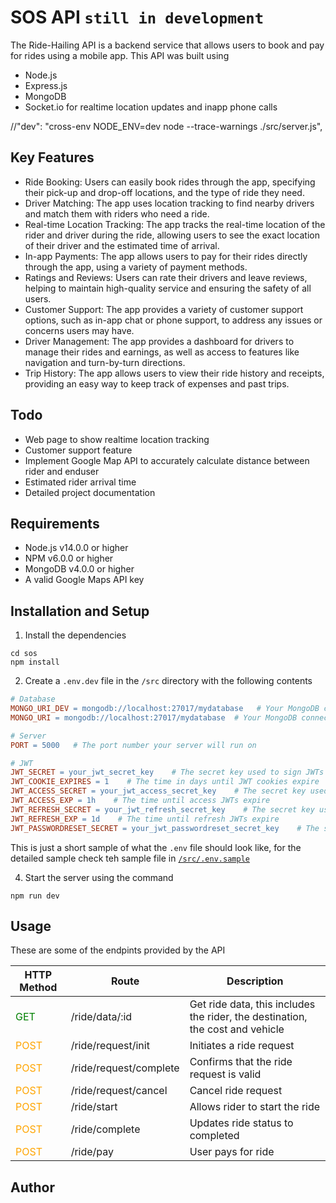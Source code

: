 # SOS API    `still in development`
The Ride-Hailing API is a backend service that allows users to book and pay for rides using a mobile app. 
This API was built using 
- Node.js
- Express.js 
- MongoDB
- Socket.io for realtime location updates and inapp phone calls

//"dev": "cross-env NODE_ENV=dev node --trace-warnings ./src/server.js",

## Key Features

- Ride Booking: Users can easily book rides through the app, specifying their pick-up and drop-off locations, and the type of ride they need.
- Driver Matching: The app uses location tracking to find nearby drivers and match them with riders who need a ride.
- Real-time Location Tracking: The app tracks the real-time location of the rider and driver during the ride, allowing users to see the exact location of their driver and the estimated time of arrival.
- In-app Payments: The app allows users to pay for their rides directly through the app, using a variety of payment methods.
- Ratings and Reviews: Users can rate their drivers and leave reviews, helping to maintain high-quality service and ensuring the safety of all users.
- Customer Support: The app provides a variety of customer support options, such as in-app chat or phone support, to address any issues or concerns users may have.
- Driver Management: The app provides a dashboard for drivers to manage their rides and earnings, as well as access to features like navigation and turn-by-turn directions.
- Trip History: The app allows users to view their ride history and receipts, providing an easy way to keep track of expenses and past trips.

## Todo
- Web page to show realtime location tracking
- Customer support feature
- Implement Google Map API to accurately calculate distance between rider and enduser
- Estimated rider arrival time
- Detailed project documentation


## Requirements

- Node.js v14.0.0 or higher
- NPM v6.0.0 or higher
- MongoDB v4.0.0 or higher
- A valid Google Maps API key

## Installation and Setup

1. Install the dependencies
```
cd sos
npm install
```

2. Create a `.env.dev` file in the `/src` directory with the following contents
```makefile
# Database
MONGO_URI_DEV = mongodb://localhost:27017/mydatabase   # Your MongoDB connection string if you run `npm run dev`
MONGO_URI = mongodb://localhost:27017/mydatabase  # Your MongoDB connection string if your run `npm start`

# Server
PORT = 5000   # The port number your server will run on

# JWT
JWT_SECRET = your_jwt_secret_key    # The secret key used to sign JWTs
JWT_COOKIE_EXPIRES = 1    # The time in days until JWT cookies expire
JWT_ACCESS_SECRET = your_jwt_access_secret_key    # The secret key used to sign access JWTs
JWT_ACCESS_EXP = 1h    # The time until access JWTs expire
JWT_REFRESH_SECRET = your_jwt_refresh_secret_key    # The secret key used to sign refresh JWTs
JWT_REFRESH_EXP = 1d    # The time until refresh JWTs expire
JWT_PASSWORDRESET_SECRET = your_jwt_passwordreset_secret_key    # The secret key used to sign password reset JWTs
```
This is just a short sample of what the `.env` file should look like, for the detailed sample check teh sample file in [`/src/.env.sample`](./src/.env.sample)


4. Start the server using the command
```
npm run dev
```

## Usage
These are some of the endpints provided by the API
<table>
  <thead>
    <tr>
      <th>HTTP Method</th>
      <th>Route</th>
      <th>Description</th>
    </tr>
  </thead>
  <tbody>
    <tr>
      <td style="color: green">GET</td>
      <td>/ride/data/:id</td>
      <td>Get ride data, this includes the rider, the destination, the cost and vehicle</td>
    </tr>
    <tr>
      <td style="color: orange">POST</td>
      <td>/ride/request/init</td>
      <td>Initiates a ride request</td>
    </tr>
    <tr>
      <td style="color: orange">POST</td>
      <td>/ride/request/complete</td>
      <td>Confirms that the ride request is valid</td>
    </tr>
    <tr>
      <td style="color: orange">POST</td>
      <td>/ride/request/cancel</td>
      <td>Cancel ride request</td>
    </tr>
    <tr>
      <td style="color: orange">POST</td>
      <td>/ride/start</td>
      <td>Allows rider to start the ride</td>
    </tr>
    <tr>
      <td style="color: orange">POST</td>
      <td>/ride/complete</td>
      <td>Updates ride status to completed</td>
    </tr>
    <tr>
      <td style="color: orange">POST</td>
      <td>/ride/pay</td>
      <td>User pays for ride</td>
    </tr>
  </tbody>
</table>


## Author
